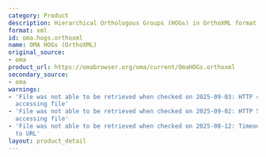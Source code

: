 ```yaml
---
category: Product
description: Hierarchical Orthologous Groups (HOGs) in OrthoXML format
format: xml
id: oma.hogs.orthoxml
name: OMA HOGs (OrthoXML)
original_source:
- oma
product_url: https://omabrowser.org/oma/current/OmaHOGs.orthoxml
secondary_source:
- oma
warnings:
- 'File was not able to be retrieved when checked on 2025-09-03: HTTP 404 error when
  accessing file'
- 'File was not able to be retrieved when checked on 2025-09-02: HTTP 502 error when
  accessing file'
- 'File was not able to be retrieved when checked on 2025-08-12: Timeout connecting
  to URL'
layout: product_detail
---
```

